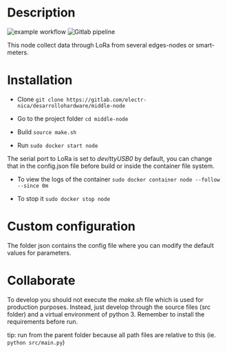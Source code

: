 # Description
![example workflow](https://github.com/AdrianVazquezMejia/middle-node/actions/workflows/python-app.yml/badge.svg)
![Gitlab pipeline](https://gitlab.com/electr-nica/desarrollohardware/middle-node/badges/master/pipeline.svg)


This node collect data through LoRa from several edges-nodes or smart-meters.

# Installation

* Clone `git clone https://gitlab.com/electr-nica/desarrollohardware/middle-node`

* Go to the project folder `cd middle-node`

* Build `source make.sh`

* Run `sudo docker start node`

The serial port to  LoRa is set to *dev/ttyUSB0* by default, you can change that
in the config.json file before build or inside the container file system.

* To view the logs of the container `sudo docker container node --follow --since 0m`

* To stop it `sudo docker stop node`

#  Custom configuration

The folder json contains the config file where you can modify the default values for parameters.

# Collaborate

To develop you should not execute the *make.sh* file which is used for production purposes.
Instead, just develop through the source files (src folder) and a virtual environment of python 3. Remember to install the requirements before run.

tip: run from the parent folder because all path files are relative to this (ie. `python src/main.py`)
